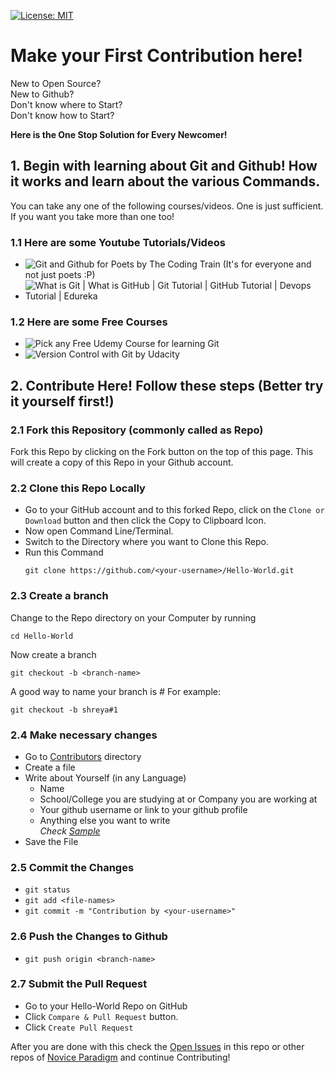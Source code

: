 [![License: MIT](https://img.shields.io/badge/License-MIT-green.svg)](https://opensource.org/licenses/MIT)

# Make your First Contribution here!

New to Open Source?  
New to Github?  
Don't know where to Start?  
Don't know how to Start?  

**Here is the One Stop Solution for Every Newcomer!**

## 1. Begin with learning about Git and Github! How it works and learn about the various Commands.

You can take any one of the following courses/videos. One is just sufficient. If you want you take more than one too! 

### 1.1 Here are some Youtube Tutorials/Videos
* ![Git and Github for Poets by The Coding Train](https://www.youtube.com/playlist?list=PLRqwX-V7Uu6ZF9C0YMKuns9sLDzK6zoiV) (It's for everyone and not just poets :P)
* ![What is Git | What is GitHub | Git Tutorial | GitHub Tutorial | Devops Tutorial | Edureka](https://www.youtube.com/watch?v=xuB1Id2Wxak&start_radio=1&list=RDxuB1Id2Wxak)

### 1.2 Here are some Free Courses
* ![Pick any Free Udemy Course for learning Git](https://www.udemy.com/courses/search/?q=git&src=ukw&p=1&price=price-free&lang=en)
* ![Version Control with Git by Udacity](https://in.udacity.com/course/version-control-with-git--ud123)

## 2. Contribute Here! Follow these steps (Better try it yourself first!)

### 2.1 Fork this Repository (commonly called as Repo)
Fork this Repo by clicking on the Fork button on the top of this page. This will create a copy of this Repo in your Github account.

### 2.2 Clone this Repo Locally
* Go to your GitHub account and to this forked Repo, click on the `Clone or Download` button and then click the Copy to Clipboard Icon.
* Now open Command Line/Terminal.
* Switch to the Directory where you want to Clone this Repo.
* Run this Command
  ```
  git clone https://github.com/<your-username>/Hello-World.git
  ```

### 2.3 Create a branch
Change to the Repo directory on your Computer by running
```
cd Hello-World
```
Now create a branch
```
git checkout -b <branch-name>
```
A good way to name your branch is *<your-username>#<issue-number>*
For example:
```
git checkout -b shreya#1
```

### 2.4 Make necessary changes
* Go to [Contributors](https://github.com/Novice-Paradigm/Hello-World/tree/master/Contributors) directory
* Create a file
* Write about Yourself (in any Language)
  - Name
  - School/College you are studying at or Company you are working at
  - Your github username or link to your github profile
  - Anything else you want to write  
  *Check [Sample](https://github.com/Novice-Paradigm/Hello-World/blob/master/Contributors/Sample.md)*
* Save the File

### 2.5 Commit the Changes
* `git status`
* `git add <file-names>`
* `git commit -m "Contribution by <your-username>"`

### 2.6 Push the Changes to Github
* `git push origin <branch-name>`

### 2.7 Submit the Pull Request
* Go to your Hello-World Repo on GitHub
* Click `Compare & Pull Request` button.
* Click `Create Pull Request`

After you are done with this check the [Open Issues](https://github.com/Novice-Paradigm/Hello-World/issues) in this repo or other repos of [Novice Paradigm](https://github.com/Novice-Paradigm) and continue Contributing!
